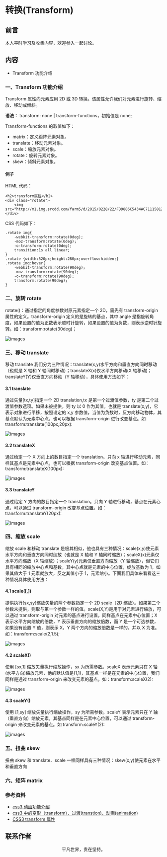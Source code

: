 # 转换(Transform)

## 前言

本人平时学习及收集内容，欢迎参入一起讨论。

## 内容

- Transform 功能介绍

### 一、Transform 功能介绍

Transform 属性向元素应用 2D 或 3D 转换。该属性允许我们对元素进行旋转、缩放、移动或倾斜。

**语法：** transform: none | transform-functions，初始值是 none;

Transform-functions 的取值如下：

- matrix：定义距阵元素对象。
- translate：移动元素对象。
- scale：缩放元素对象。
- rotate：旋转元素对象。
- skew：倾斜元素对象。

#### 例子

HTML 代码：

```
<h2>transform属性</h2>
<div class="rotate">
    <img src="http://m1.img.srcdd.com/farm5/d/2015/0228/22/FD9886C5434AC71115812ED3DB6409B9_B500_900_500_269.jpeg"/>
</div>
```

CSS 代码如下：

```
.rotate img{
    -webkit-transform:rotate(0deg);
    -moz-transform:rotate(0deg);
    -o-transform:rotate(0deg);
    transition:1s all linear;
}
.rotate {width:520px;height:280px;overflow:hidden;}
.rotate img:hover{
    -webkit-transform:rotate(90deg);
    -moz-transform:rotate(90deg);
    -o-transform:rotate(90deg);
    transform:rotate(90deg);
}
```

### 二、旋转 rotate

rotate(<angle>)：通过指定的角度参数对原元素指定一个 2D，需先有 transform-origin 属性的定义。transform-origin 定义的是旋转的基点，其中 angle 是指旋转角度，如果设置的值为正数表示顺时针旋转，如果设置的值为负数，则表示逆时针旋转。如：transform:rotate(30deg)；

![images](translate-x.png)

### 三、移动 translate

移动 translate 我们分为三种情况：translate(x,y)水平方向和垂直方向同时移动（也就是 X 轴和 Y 轴同时移动）；translateX(x)仅水平方向移动(X 轴移动)；translateY(Y)仅垂直方向移动（Y 轴移动），具体使用方法如下：

#### 3.1 translate

通过矢量[tx,ty]指定一个 2D translation,tx 是第一个过渡值参数，ty 是第二个过渡值参数选项。如果未被提供，则 ty 以 0 作为其值。也就是 translate(x,y)，它表示对象进行平移，按照设定的 x,y 参数值，当值为负数时，反方向移动物体，其基点默认为元素中心点，也可以根据 transform-origin 进行改变基点。如 transform:translate(100px,20px):

![images](translate-x-y.png)

#### 3.2 translateX

通过给定一个 X 方向上的数目指定一个 translation。只向 x 轴进行移动元素，同样其基点是元素中心点，也可以根据 transform-origin 改变基点位置。如：transform:translateX(100px):

![images](translate-x.png)

#### 3.3 translateY

通过给定 Y 方向的数目指定一个 translation。只向 Y 轴进行移动，基点在元素心点，可以通过 transform-origin 改变基点位置。如：transform:translateY(20px):

![images](translate-y.png)

### 四、缩放 scale

缩放 scale 和移动 translate 是极其相似，他也具有三种情况：scale(x,y)使元素水平方向和垂直方向同时绽放（也就是 X 轴和 Y 轴同时缩放）；scaleX(x)元素仅水平方向缩放（X 轴缩放）；scaleY(y)元素仅垂直方向缩放（Y 轴缩放），但它们具有相同的缩放中心点和基数，其中心点就是元素的中心位置，绽放基数为 1，如果其值大于 1 元素就放大，反之其值小于 1，元素缩小。下面我们具体来看看这三种情况具体使用方法：

#### 4.1 scale(<number>[,<number>])

提供执行[sx,sy]缩放矢量的两个参数指定一个 2D scale（2D 缩放）。如果第二个参数未提供，则取与第一个参数一样的值。scale(X,Y)是用于对元素进行缩放，可以通过 transform-origin 对元素的基点进行设置，同样基点在元素中心位置；X 表示水平方向缩放的倍数，Y 表示垂直方向的缩放倍数，而 Y 是一个可选参数，如果没有设置 Y 值，则表示 X，Y 两个方向的缩放倍数是一样的。并以 X 为准。如：transform:scale(2,1.5);

![images](scale-x-y.png)

#### 4.2 scaleX(<number>)

使用 [sx,1] 缩放矢量执行缩放操作，sx 为所需参数。scaleX 表示元素只在 X 轴(水平方向)缩放元素，他的默认值是(1,1)，其基点一样是在元素的中心位置，我们同样是通过 transform-origin 来改变元素的基点。如：transform:scaleX(2):

![images](scale-x.png)

#### 4.3 scaleY(<number>)

使用 [1,sy] 缩放矢量执行缩放操作，sy 为所需参数。scaleY 表示元素只在 Y 轴（垂直方向）缩放元素，其基点同样是在元素中心位置，可以通过 transform-origin 来改变元素的基点。如 transform:scaleY(2):

![images](scale-y.png)

### 五、扭曲 skew

扭曲 skew 和 translate、scale 一样同样具有三种情况：skew(x,y)使元素在水平和垂直方向

### 六、矩阵 matrix

### 参考资料

- [css3 动画功能介绍](https://www.cnblogs.com/tugenhua0707/p/4306760.html)
- [css3 中的变形（transform）、过渡(transtion)、动画(animation)](https://www.cnblogs.com/qianduanjingying/p/4937574.html)
- [CSS3 transform 属性](https://www.w3school.com.cn/cssref/pr_transform.asp)

## 联系作者

<div align="center">
    <p>
        平凡世界，贵在坚持。
    </p>
    <img :src="$withBase('/about/contact.png')" />
</div>
